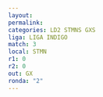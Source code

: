 ```yaml
---
layout: 
permalink: 
categories: LD2 STMNS GXS
liga: LIGA INDIGO
match: 3
local: STMN
r1: 0
r2: 0
out: GX
ronda: "2"
---
```

